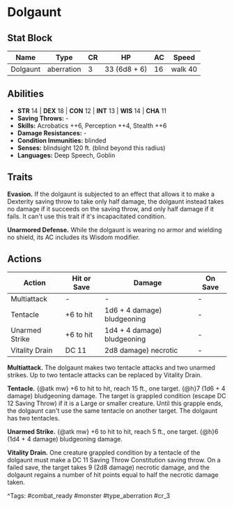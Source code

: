 # Dolgaunt

## Stat Block

| Name | Type | CR | HP | AC | Speed |
|------|------|----|----|----|-------|
| Dolgaunt | aberration | 3 | 33 (6d8 + 6) | 16 | walk 40 |

## Abilities

- **STR** 14 | **DEX** 18 | **CON** 12 | **INT** 13 | **WIS** 14 | **CHA** 11
- **Saving Throws:** -  
- **Skills:** Acrobatics ++6, Perception ++4, Stealth ++6  
- **Damage Resistances:** -  
- **Condition Immunities:** blinded  
- **Senses:** blindsight 120 ft. (blind beyond this radius)  
- **Languages:** Deep Speech, Goblin

## Traits

**Evasion.** If the dolgaunt is subjected to an effect that allows it to make a Dexterity saving throw to take only half damage, the dolgaunt instead takes no damage if it succeeds on the saving throw, and only half damage if it fails. It can't use this trait if it's incapacitated condition.

**Unarmored Defense.** While the dolgaunt is wearing no armor and wielding no shield, its AC includes its Wisdom modifier.


## Actions

| Action | Hit or Save | Damage | On Save |
|--------|--------------|--------|----------|
| Multiattack | - | - | - |
| Tentacle | +6 to hit | 1d6 + 4 damage) bludgeoning | - |
| Unarmed Strike | +6 to hit | 1d4 + 4 damage) bludgeoning | - |
| Vitality Drain | DC 11 | 2d8 damage) necrotic | - |

**Multiattack.** The dolgaunt makes two tentacle attacks and two unarmed strikes. Up to two tentacle attacks can be replaced by Vitality Drain.

**Tentacle.** {@atk mw} +6 to hit to hit, reach 15 ft., one target. {@h}7 (1d6 + 4 damage) bludgeoning damage. The target is grappled condition (escape DC 12 Saving Throw) if it is a Large or smaller creature. Until this grapple ends, the dolgaunt can't use the same tentacle on another target. The dolgaunt has two tentacles.

**Unarmed Strike.** {@atk mw} +6 to hit to hit, reach 5 ft., one target. {@h}6 (1d4 + 4 damage) bludgeoning damage.

**Vitality Drain.** One creature grappled condition by a tentacle of the dolgaunt must make a DC 11 Saving Throw Constitution saving throw. On a failed save, the target takes 9 (2d8 damage) necrotic damage, and the dolgaunt regains a number of hit points equal to half the necrotic damage taken.


^Tags: #combat_ready #monster #type_aberration #cr_3